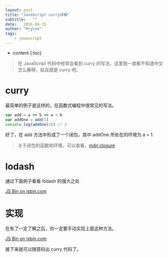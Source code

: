 ```yaml
---
layout: post
title: "JavaScript curry详解"
subtitle:   ""
date:   2016-04-15
author: "RryLee"
tags:
    - javascript
---
```


* content
{:toc}

> 在 JavaScript 代码中经常会看到 curry 的写法，这里我一直都不知道中文怎么解释，姑且就是 curry 吧。

# curry

最简单的例子是这样的，在函数式编程中很常见的写法。

```js
var add = a => b => a + b
var addOne = add(1)
console.log(addOne(2)) // 3
```

好了，在 add 方法中形成了一个闭包，其中 addOne 所处在的环境为 a = 1.

> 关于闭包的函数和环境，可以查看，[mdn closure](https://developer.mozilla.org/zh-CN/docs/Web/JavaScript/Closures)

# lodash

通过下面例子看看 lodash 的强大之处

<a class="jsbin-embed" href="http://jsbin.com/koxaka/embed?js,console">JS Bin on jsbin.com</a><script src="https://static.jsbin.com/js/embed.min.js?3.35.12"></script>

# 实现

在有了一定了解之后，你一定要手动实现上面这种方法。

<a class="jsbin-embed" href="http://jsbin.com/loxoru/embed?js,console">JS Bin on jsbin.com</a><script src="https://static.jsbin.com/js/embed.min.js?3.35.12"></script>

接下来就可以随意码出 curry 代码了。
